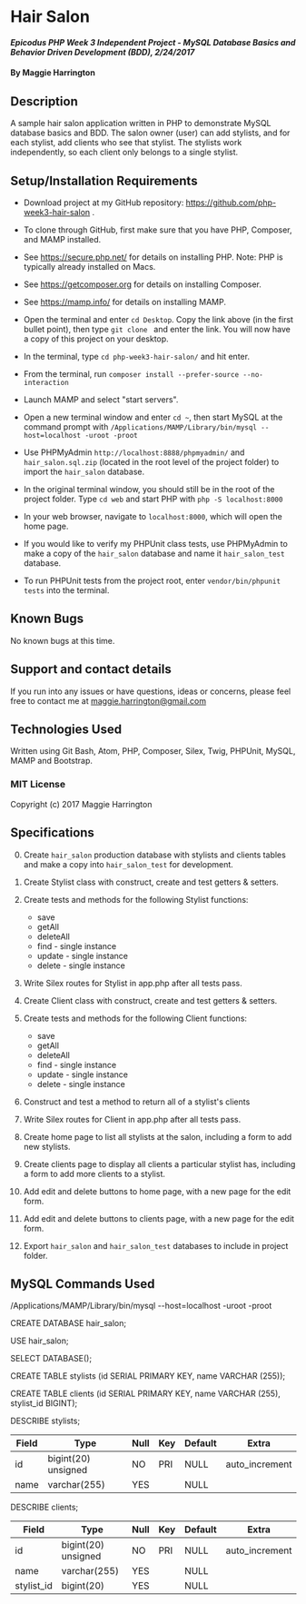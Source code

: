 # Hair Salon

#### _Epicodus PHP Week 3 Independent Project - MySQL Database Basics and Behavior Driven Development (BDD), 2/24/2017_

#### By Maggie Harrington

## Description

A sample hair salon application written in PHP to demonstrate MySQL database basics and BDD. The salon owner (user) can add stylists, and for each stylist, add clients who see that stylist. The stylists work independently, so each client only belongs to a single stylist.

## Setup/Installation Requirements

* Download project at my GitHub repository: https://github.com/php-week3-hair-salon .
* To clone through GitHub, first make sure that you have PHP, Composer, and MAMP installed.
* See https://secure.php.net/ for details on installing PHP. Note: PHP is typically already installed on Macs.
* See https://getcomposer.org for details on installing Composer.
* See https://mamp.info/ for details on installing MAMP.
* Open the terminal and enter `cd Desktop`. Copy the link above (in the first bullet point), then type `git clone ` and enter the link. You will now have a copy of this project on your desktop.
* In the terminal, type `cd php-week3-hair-salon/` and hit enter.
* From the terminal, run `composer install --prefer-source --no-interaction`
* Launch MAMP and select "start servers".
* Open a new terminal window and enter `cd ~`, then start MySQL at the command prompt with `/Applications/MAMP/Library/bin/mysql --host=localhost -uroot -proot`
* Use PHPMyAdmin `http://localhost:8888/phpmyadmin/` and `hair_salon.sql.zip` (located in the root level of the project folder) to import the `hair_salon` database.
* In the original terminal window, you should still be in the root of the project folder. Type `cd web` and start PHP with `php -S localhost:8000`
* In your web browser, navigate to `localhost:8000`, which will open the home page.

* If you would like to verify my PHPUnit class tests, use PHPMyAdmin to make a copy of the `hair_salon` database and name it `hair_salon_test` database.
* To run PHPUnit tests from the project root, enter `vendor/bin/phpunit tests` into the terminal.

## Known Bugs

No known bugs at this time.

## Support and contact details

If you run into any issues or have questions, ideas or concerns, please feel free to contact me at maggie.harrington@gmail.com

## Technologies Used

Written using Git Bash, Atom, PHP, Composer, Silex, Twig, PHPUnit, MySQL, MAMP and Bootstrap.

### MIT License

Copyright (c) 2017 Maggie Harrington


## Specifications

0. Create `hair_salon` production database with stylists and clients tables and make a copy into `hair_salon_test` for development.

1. Create Stylist class with construct, create and test getters & setters.

2. Create tests and methods for the following Stylist functions:
    * save
    * getAll
    * deleteAll
    * find - single instance
    * update - single instance
    * delete - single instance

3. Write Silex routes for Stylist in app.php after all tests pass.

4. Create Client class with construct, create and test getters & setters.

5. Create tests and methods for the following Client functions:
    * save
    * getAll
    * deleteAll
    * find - single instance
    * update - single instance
    * delete - single instance

6. Construct and test a method to return all of a stylist's clients

7. Write Silex routes for Client in app.php after all tests pass.

8. Create home page to list all stylists at the salon, including a form to add new stylists.

9. Create clients page to display all clients a particular stylist has, including a form to add more clients to a stylist.

10. Add edit and delete buttons to home page, with a new page for the edit form.

11. Add edit and delete buttons to clients page, with a new page for the edit form.

12. Export `hair_salon` and `hair_salon_test` databases to include in project folder.


## MySQL Commands Used

/Applications/MAMP/Library/bin/mysql --host=localhost -uroot -proot

CREATE DATABASE hair_salon;

USE hair_salon;

SELECT DATABASE();

CREATE TABLE stylists (id SERIAL PRIMARY KEY, name VARCHAR (255));

CREATE TABLE clients (id SERIAL PRIMARY KEY, name VARCHAR (255), stylist_id BIGINT);

DESCRIBE stylists;

| Field | Type                | Null | Key | Default | Extra          |
|-------|---------------------|------|-----|---------|----------------|
| id    | bigint(20) unsigned | NO   | PRI | NULL    | auto_increment |
| name  | varchar(255)        | YES  |     | NULL    |                |

DESCRIBE clients;

| Field      | Type                | Null | Key | Default | Extra          |
|------------|---------------------|------|-----|---------|----------------|
| id         | bigint(20) unsigned | NO   | PRI | NULL    | auto_increment |
| name       | varchar(255)        | YES  |     | NULL    |                |
| stylist_id | bigint(20)          | YES  |     | NULL    |                |
